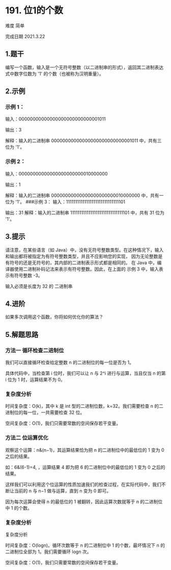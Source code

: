 # 191. 位1的个数
难度 简单

完成日期 2021.3.22

## 1.题干
编写一个函数，输入是一个无符号整数（以二进制串的形式），返回其二进制表达式中数字位数为 '1' 的个数（也被称为汉明重量）。

## 2.示例
### 示例 1：
输入：00000000000000000000000000001011

输出：3

解释：输入的二进制串 00000000000000000000000000001011 中，共有三位为 '1'。
### 示例 2：
输入：00000000000000000000000010000000

输出：1

解释：输入的二进制串 00000000000000000000000010000000 中，共有一位为 '1'。
###示例 3：
输入：11111111111111111111111111111101

输出：31
解释：输入的二进制串 11111111111111111111111111111101 中，共有 31 位为 '1'。

## 3.提示
请注意，在某些语言（如 Java）中，没有无符号整数类型。在这种情况下，输入和输出都将被指定为有符号整数类型，并且不应影响您的实现，
因为无论整数是有符号的还是无符号的，其内部的二进制表示形式都是相同的。
在 Java 中，编译器使用二进制补码记法来表示有符号整数。因此，在上面的 示例 3 中，输入表示有符号整数 -3。

输入必须是长度为 32 的 二进制串 

## 4.进阶
如果多次调用这个函数，你将如何优化你的算法？

## 5.解题思路
### 方法一 循环检查二进制位
我们可以直接循环检查给定整数 n 的二进制位的每一位是否为 1。

具体代码中，当检查第 i 位时，我们可以让 n 与 2^i 进行与运算，当且仅当 n 的第 i 位为 1 时，运算结果不为 0。

### 复杂度分析
时间复杂度：O(k)，其中 k 是 int 型的二进制位数，k=32。我们需要检查 n 的二进制位的每一位，一共需要检查 32 位。

空间复杂度：O(1)，我们只需要常数的空间保存若干变量。

### 方法二 位运算优化
观察这个运算：n&(n−1)，其运算结果恰为把 n 的二进制位中的最低位的 1 变为 0 之后的结果。

如：6&(6-1)=4, ，运算结果 4 即为把 6 的二进制位中的最低位的 1 变为 0 之后的结果。

这样我们可以利用这个位运算的性质加速我们的检查过程，在实际代码中，我们不断让当前的 n 与 n−1 做与运算，直到 n 变为 0 即可。

因为每次运算会使得 n 的最低位的 1 被翻转，因此运算次数就等于 n 的二进制位中 1 的个数。

### 复杂度分析
复杂度分析

时间复杂度：O(logn)。循环次数等于 n 的二进制位中 1 的个数，最坏情况下 n 的二进制位全部为 1。我们需要循环 logn 次。

空间复杂度：O(1)，我们只需要常数的空间保存若干变量。



